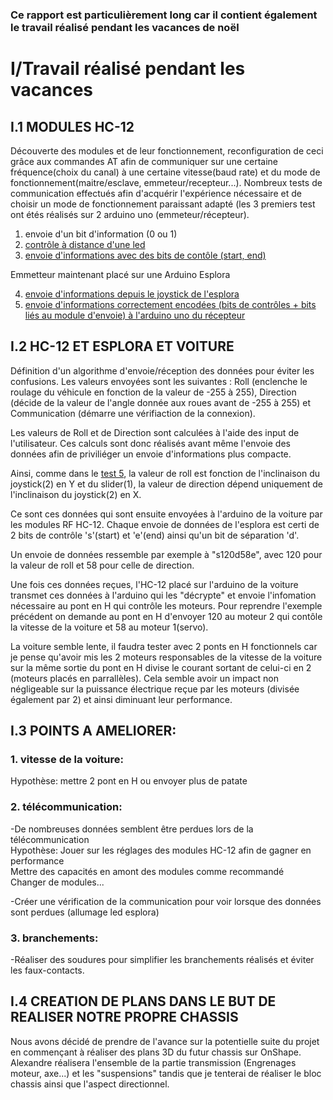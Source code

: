 ### Ce rapport est particulièrement long car il contient également le travail réalisé pendant les vacances de noël

# I/Travail réalisé pendant les vacances

##  I.1 MODULES HC-12

Découverte des modules et de leur fonctionnement, reconfiguration de ceci grâce aux commandes AT afin de communiquer sur une certaine fréquence(choix du canal)
à une certaine vitesse(baud rate) et du mode de fonctionnement(maitre/esclave, emmeteur/recepteur...).
Nombreux tests de communication effectués afin d'acquérir l'expérience nécessaire et de choisir un mode de fonctionnement paraissant adapté (les 3 premiers test 
ont étés réalisés sur 2 arduino uno (emmeteur/récepteur).
  1. envoie d'un bit d'information (0 ou 1)
  2. [contrôle à distance d'une led](https://github.com/alexKrsn1234/Cimino-Krausener-PEIP2-ARDUINO-PROJECT-/tree/75dc7679b8dd1df151e483f3b57c5de4d6d7daa8/code/telecommunication/HC-12/HC12%20tests/ledtest)
  3. [envoie d'informations avec des bits de contôle (start, end)](https://github.com/alexKrsn1234/Cimino-Krausener-PEIP2-ARDUINO-PROJECT-/tree/c85a4c9da3db763ce2f43376df78de46311b8d21/code/test/HC12%20tests/TEST3)
     
  Emmetteur maintenant placé sur une Arduino Esplora   
  
  4. [envoie d'informations depuis le joystick de l'esplora](https://github.com/alexKrsn1234/Cimino-Krausener-PEIP2-ARDUINO-PROJECT-/tree/c85a4c9da3db763ce2f43376df78de46311b8d21/code/test/car%20tests/esploratest/Joystick%20test)
  5. [envoie d'informations correctement encodées (bits de contrôles + bits liés au module d'envoie) à l'arduino uno du récepteur](https://github.com/alexKrsn1234/Cimino-Krausener-PEIP2-ARDUINO-PROJECT-/tree/c85a4c9da3db763ce2f43376df78de46311b8d21/code/test/car%20tests/esploratest/Cytron%20motor%20test)
  


## I.2 HC-12 ET ESPLORA ET VOITURE

Définition d'un algorithme d'envoie/réception des données pour éviter les confusions.
Les valeurs envoyées sont les suivantes : Roll (enclenche le roulage du véhicule en fonction de la valeur de -255 à 255), Direction (décide de la valeur
de l'angle donnée aux roues avant de -255 à 255) et Communication (démarre une vérifiaction de la connexion).   

Les valeurs de Roll et de Direction sont calculées à l'aide des input de l'utilisateur. Ces calculs sont donc réalisés avant même l'envoie des données 
afin de priviliéger un envoie d'informations plus compacte.    

Ainsi, comme dans le [test 5](https://github.com/alexKrsn1234/Cimino-Krausener-PEIP2-ARDUINO-PROJECT-/tree/c85a4c9da3db763ce2f43376df78de46311b8d21/code/test/car%20tests/esploratest/Cytron%20motor%20test), la valeur de roll est fonction de l'inclinaison du joystick(2) en Y et du slider(1), la valeur de direction dépend uniquement de l'inclinaison du joystick(2) en X.    

Ce sont ces données qui sont ensuite envoyées à l'arduino de la voiture par les modules RF HC-12.
Chaque envoie de données de l'esplora est certi de 2 bits de contrôle 's'(start) et 'e'(end) ainsi qu'un bit de séparation 'd'. 

Un envoie de données ressemble par exemple à "s120d58e", avec 120 pour la valeur de roll et 58 pour celle de direction.   

Une fois ces données reçues, l'HC-12 placé sur l'arduino de la voiture transmet ces données à l'arduino qui les "décrypte" et envoie l'infomation
nécessaire au pont en H qui contrôle les moteurs. Pour reprendre l'exemple précédent on demande au pont en H d'envoyer 120 au moteur 2 qui contôle 
la vitesse de la voiture et 58 au moteur 1(servo).  

La voiture semble lente, il faudra tester avec 2 ponts en H fonctionnels car je pense qu'avoir mis les 2 moteurs responsables de la vitesse de la voiture
sur la même sortie du pont en H divise le courant sortant de celui-ci en 2 (moteurs placés en parrallèles). Cela semble avoir un impact non négligeable
sur la puissance électrique reçue par les moteurs (divisée également par 2) et ainsi diminuant leur performance.


## I.3 POINTS A AMELIORER:

### 1. vitesse de la voiture:   

  Hypothèse: mettre 2 pont en H ou envoyer plus de patate
  

### 2. télécommunication:    

  -De nombreuses données semblent être perdues lors de la télécommunication   
  Hypothèse: Jouer sur les réglages des modules HC-12 afin de gagner en performance   
             Mettre des capacités en amont des modules comme recommandé   
             Changer de modules...    
             
  -Créer une vérification de la communication pour voir lorsque des données sont perdues (allumage led esplora)

### 3. branchements:
  -Réaliser des soudures pour simplifier les branchements réalisés et éviter les faux-contacts.   


## I.4 CREATION DE PLANS DANS LE BUT DE REALISER NOTRE PROPRE CHASSIS  

Nous avons décidé de prendre de l'avance sur la potentielle suite du projet en commençant à réaliser des plans 3D du futur chassis sur OnShape.
Alexandre réalisera l'ensemble de la partie transmission (Engrenages moteur, axe...) et les "suspensions" tandis que je tenterai de réaliser le bloc
chassis ainsi que l'aspect directionnel.
  


